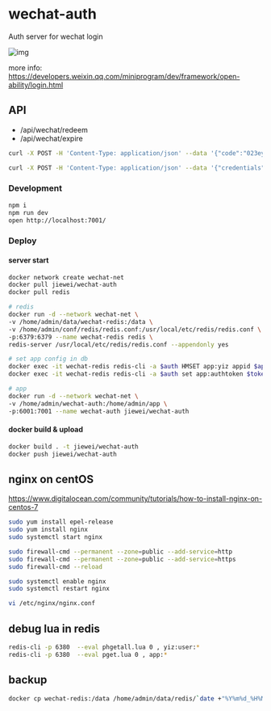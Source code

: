 # wechat-auth

Auth server for wechat login

![img](https://res.wx.qq.com/wxdoc/dist/assets/img/api-login.2fcc9f35.jpg)

more info: https://developers.weixin.qq.com/miniprogram/dev/framework/open-ability/login.html

## API

* /api/wechat/redeem
* /api/wechat/expire

```sh
curl -X POST -H 'Content-Type: application/json' --data '{"code":"023ey3Ts00Gc8d1NH7Vs0RlZSs0ey3Ty", "appid":"yiz"}' 127.0.0.1:7001/api/wechat/redeem

curl -X POST -H 'Content-Type: application/json' --data '{"credentials":"yiz:f166d608e398a066f1016131e296069d2d9992b3c82a0b6ae09ec56fdcac42be"}' 127.0.0.1:7001/api/wechat/expire
```

### Development

```sh
npm i
npm run dev
open http://localhost:7001/
```

### Deploy

#### server start

```sh
docker network create wechat-net
docker pull jiewei/wechat-auth
docker pull redis

# redis
docker run -d --network wechat-net \
-v /home/admin/data/wechat-redis:/data \
-v /home/admin/conf/redis/redis.conf:/usr/local/etc/redis/redis.conf \
-p:6379:6379 --name wechat-redis redis \
redis-server /usr/local/etc/redis/redis.conf --appendonly yes

# set app config in db
docker exec -it wechat-redis redis-cli -a $auth HMSET app:yiz appid $appid secret $serect
docker exec -it wechat-redis redis-cli -a $auth set app:authtoken $token

# app
docker run -d --network wechat-net \
-v /home/admin/wechat-auth:/home/admin/app \
-p:6001:7001 --name wechat-auth jiewei/wechat-auth
```

#### docker build & upload

```sh
docker build . -t jiewei/wechat-auth
docker push jiewei/wechat-auth
```

## nginx on centOS

https://www.digitalocean.com/community/tutorials/how-to-install-nginx-on-centos-7

```sh
sudo yum install epel-release
sudo yum install nginx
sudo systemctl start nginx

sudo firewall-cmd --permanent --zone=public --add-service=http
sudo firewall-cmd --permanent --zone=public --add-service=https
sudo firewall-cmd --reload

sudo systemctl enable nginx
sudo systemctl restart nginx

vi /etc/nginx/nginx.conf
```

## debug lua in redis

```sh
redis-cli -p 6380  --eval phgetall.lua 0 , yiz:user:*
redis-cli -p 6380  --eval pget.lua 0 , app:*
```

## backup

```sh
docker cp wechat-redis:/data /home/admin/data/redis/`date +"%Y%m%d_%H%M%S"`
```

[egg]: https://eggjs.org


